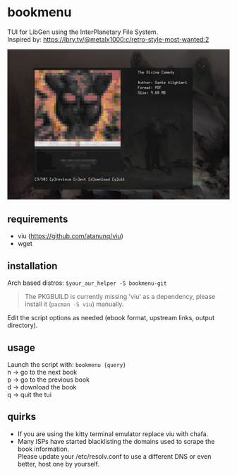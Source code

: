 # bookmenu
TUI for LibGen using the InterPlanetary File System.  
Inspired by: https://lbry.tv/@metalx1000:c/retro-style-most-wanted:2

![preview](preview.png)

## requirements
- viu (https://github.com/atanunq/viu)
- wget

## installation
Arch based distros: ```$your_aur_helper -S bookmenu-git```  
> The PKGBUILD is currently missing 'viu' as a dependency, please install it (`pacman -S viu`) manually.  

Edit the script options as needed (ebook format, upstream links, output directory).

## usage
Launch the script with: ```bookmenu {query}```   
n -> go to the next book  
p -> go to the previous book  
d -> download the book  
q -> quit the tui  

## quirks 
- If you are using the kitty terminal emulator replace viu with chafa.  
- Many ISPs have started blacklisting the domains used to scrape the book information.  
Please update your /etc/resolv.conf to use a different DNS or even better, host one by yourself.
